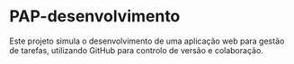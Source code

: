 # PAP-desenvolvimento
Este projeto simula o desenvolvimento de uma aplicação web para gestão de tarefas, utilizando GitHub para controlo de versão e colaboração.
